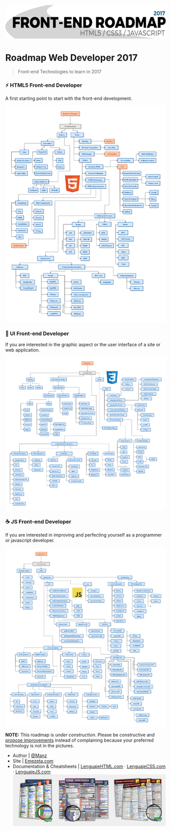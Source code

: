 ![FrontEnd RoadMap](roadtitle.png)

# Roadmap Web Developer 2017
> Front-end Technologies to learn in 2017

### ⚡ HTML5 Front-end Developer
A first starting point to start with the front-end development.

![HTML5 Front-end developer](frontend-html-dev.png)

### 💎 UI Front-end Developer
If you are interested in the graphic aspect or the user interface of a site or web application.

![CSS3 Front-end developer](frontend-css-dev.png)

### ☕ JS Front-end Developer
If you are interested in improving and perfecting yourself as a programmer or javascript developer.

![JS Front-end developer](frontend-js-dev.png)

**NOTE:** This roadmap is _under construction_. Please be constructive and [propose improvements](https://github.com/ManzDev/roadmap-web-developer-2017/issues) instead of complaining because your preferred technology is not in the pictures.

* Author | [@Manz](https://twitter.com/Manz)
* Site | [Emezeta.com](https://www.emezeta.com/)
* Documentation & Cheatsheets | [LenguajeHTML.com](https://lenguajehtml.com/) · [LenguajeCSS.com](https://lenguajecss.com/) · [LenguajeJS.com](https://lenguajejs.com/)
![HTML5 CSS3 & Javascript CHEATSHEETS](html-css-javascript-cheatsheets.jpg)
